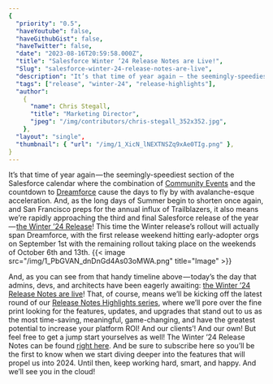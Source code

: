 ```yaml
---
{
  "priority": "0.5",
  "haveYoutube": false,
  "haveGithubGist": false,
  "haveTwitter": false,
  "date": "2023-08-16T20:59:58.000Z",
  "title": "Salesforce Winter ’24 Release Notes are Live!",
  "Slug": "salesforce-winter-24-release-notes-are-live",
  "description": "It’s that time of year again — the seemingly-speediest section of the Salesforce calendar where the combination of Community Events and the countdown to Dreamforce cause the days to fly by with avalanche-esque acceleration. And, as the long days of Summer begin to shorten once again, and San Francisco preps for the annual influx of Trailblazers, it also means we’re rapidly approaching the third and final Salesforce release of the year — the Winter ’24 Release!.",
  "tags": ["release", "winter-24", "release-highlights"],
  "author":
    {
      "name": Chris Stegall,
      "title": "Marketing Director",
      "jpeg": "/img/contributors/chris-stegall_352x352.jpg",
    },
  "layout": "single",
  "thumbnail": { "url": "/img/1_XicN_lNEXTNSZq9xAe0TIg.png" },
}
---
```


It’s that time of year again — the seemingly-speediest section of the Salesforce calendar where the combination of [Community Events](https://medium.com/creme-de-la-crm/join-us-in-the-twin-cities-12f0acbe3a61) and the countdown to [Dreamforce](https://dreamforce.com/) cause the days to fly by with avalanche-esque acceleration. And, as the long days of Summer begin to shorten once again, and San Francisco preps for the annual influx of Trailblazers, it also means we’re rapidly approaching the third and final Salesforce release of the year — [the Winter ’24 Release](https://admin.salesforce.com/blog/2023/admin-winter-24-release-dates-countdown)!
This time the Winter release’s rollout will actually span Dreamforce, with the first release weekend hitting early-adopter orgs on September 1st with the remaining rollout taking place on the weekends of October 6th and 13th.
{{< image src="/img/1_PbGVAN_dnDnGd4As03oMWA.png" title="Image" >}}

And, as you can see from that handy timeline above — today’s the day that admins, devs, and architects have been eagerly awaiting: [the Winter ’24 Release Notes are live](https://help.salesforce.com/s/articleView?id=release-notes.salesforce_release_notes.htm&release=246&type=5)!
That, of course, means we’ll be kicking off the latest round of our [Release Notes Highlights series](https://medium.com/creme-de-la-crm/releasehighlights/home), where we’ll pore over the fine print looking for the features, updates, and upgrades that stand out to us as the most time-saving, meaningful, game-changing, and have the greatest potential to increase your platform ROI!
And our clients’!
And our own!
But feel free to get a jump start yourselves as well! The Winter ’24 Release Notes can be found [right here](https://help.salesforce.com/s/articleView?id=release-notes.salesforce_release_notes.htm&release=246&type=5). And be sure to subscribe here so you’ll be the first to know when we start diving deeper into the features that will propel us into 2024.
Until then, keep working hard, smart, and happy. And we’ll see you in the cloud!
